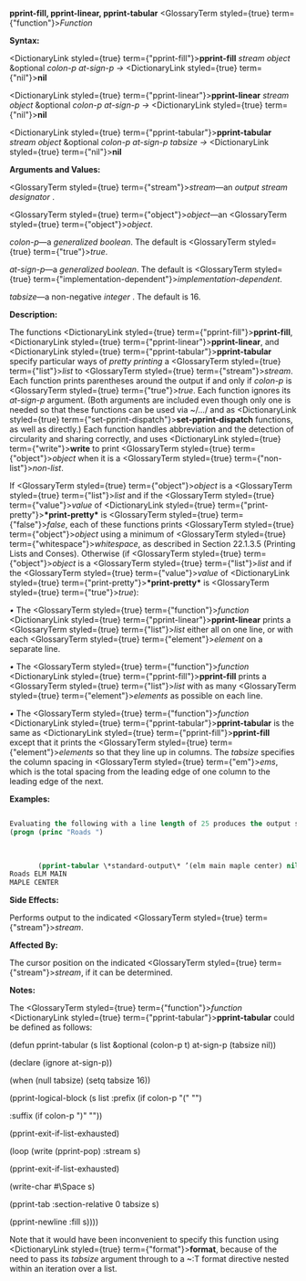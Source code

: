 **pprint-fill, pprint-linear, pprint-tabular** <GlossaryTerm styled={true} term={"function"}><i>Function</i></GlossaryTerm> 



**Syntax:** 



<DictionaryLink styled={true} term={"pprint-fill"}><b>pprint-fill</b></DictionaryLink> *stream object* &amp;optional *colon-p at-sign-p →* <DictionaryLink styled={true} term={"nil"}><b>nil</b></DictionaryLink> 



<DictionaryLink styled={true} term={"pprint-linear"}><b>pprint-linear</b></DictionaryLink> *stream object* &amp;optional *colon-p at-sign-p →* <DictionaryLink styled={true} term={"nil"}><b>nil</b></DictionaryLink> 



<DictionaryLink styled={true} term={"pprint-tabular"}><b>pprint-tabular</b></DictionaryLink> *stream object* &amp;optional *colon-p at-sign-p tabsize →* <DictionaryLink styled={true} term={"nil"}><b>nil</b></DictionaryLink> 



**Arguments and Values:** 



<GlossaryTerm styled={true} term={"stream"}><i>stream</i></GlossaryTerm>—an *output stream designator* . 



<GlossaryTerm styled={true} term={"object"}><i>object</i></GlossaryTerm>—an <GlossaryTerm styled={true} term={"object"}><i>object</i></GlossaryTerm>. 



*colon-p*—a *generalized boolean*. The default is <GlossaryTerm styled={true} term={"true"}><i>true</i></GlossaryTerm>. 



*at-sign-p*—a *generalized boolean*. The default is <GlossaryTerm styled={true} term={"implementation-dependent"}><i>implementation-dependent</i></GlossaryTerm>. 



*tabsize*—a non-negative *integer* . The default is 16. 



**Description:** 



The functions <DictionaryLink styled={true} term={"pprint-fill"}><b>pprint-fill</b></DictionaryLink>, <DictionaryLink styled={true} term={"pprint-linear"}><b>pprint-linear</b></DictionaryLink>, and <DictionaryLink styled={true} term={"pprint-tabular"}><b>pprint-tabular</b></DictionaryLink> specify particular ways of *pretty printing* a <GlossaryTerm styled={true} term={"list"}><i>list</i></GlossaryTerm> to <GlossaryTerm styled={true} term={"stream"}><i>stream</i></GlossaryTerm>. Each function prints parentheses around the output if and only if *colon-p* is <GlossaryTerm styled={true} term={"true"}><i>true</i></GlossaryTerm>. Each function ignores its *at-sign-p* argument. (Both arguments are included even though only one is needed so that these functions can be used via &#126;/.../ and as <DictionaryLink styled={true} term={"set-pprint-dispatch"}><b>set-pprint-dispatch</b></DictionaryLink> functions, as well as directly.) Each function handles abbreviation and the detection of circularity and sharing correctly, and uses <DictionaryLink styled={true} term={"write"}><b>write</b></DictionaryLink> to print <GlossaryTerm styled={true} term={"object"}><i>object</i></GlossaryTerm> when it is a <GlossaryTerm styled={true} term={"non-list"}><i>non-list</i></GlossaryTerm>. 



If <GlossaryTerm styled={true} term={"object"}><i>object</i></GlossaryTerm> is a <GlossaryTerm styled={true} term={"list"}><i>list</i></GlossaryTerm> and if the <GlossaryTerm styled={true} term={"value"}><i>value</i></GlossaryTerm> of <DictionaryLink styled={true} term={"print-pretty"}><b>\*print-pretty\*</b></DictionaryLink> is <GlossaryTerm styled={true} term={"false"}><i>false</i></GlossaryTerm>, each of these functions prints <GlossaryTerm styled={true} term={"object"}><i>object</i></GlossaryTerm> using a minimum of <GlossaryTerm styled={true} term={"whitespace"}><i>whitespace</i></GlossaryTerm>, as described in Section 22.1.3.5 (Printing Lists and Conses). Otherwise (if <GlossaryTerm styled={true} term={"object"}><i>object</i></GlossaryTerm> is a <GlossaryTerm styled={true} term={"list"}><i>list</i></GlossaryTerm> and if the <GlossaryTerm styled={true} term={"value"}><i>value</i></GlossaryTerm> of <DictionaryLink styled={true} term={"print-pretty"}><b>\*print-pretty\*</b></DictionaryLink> is <GlossaryTerm styled={true} term={"true"}><i>true</i></GlossaryTerm>): 



*•* The <GlossaryTerm styled={true} term={"function"}><i>function</i></GlossaryTerm> <DictionaryLink styled={true} term={"pprint-linear"}><b>pprint-linear</b></DictionaryLink> prints a <GlossaryTerm styled={true} term={"list"}><i>list</i></GlossaryTerm> either all on one line, or with each <GlossaryTerm styled={true} term={"element"}><i>element</i></GlossaryTerm> on a separate line. 



*•* The <GlossaryTerm styled={true} term={"function"}><i>function</i></GlossaryTerm> <DictionaryLink styled={true} term={"pprint-fill"}><b>pprint-fill</b></DictionaryLink> prints a <GlossaryTerm styled={true} term={"list"}><i>list</i></GlossaryTerm> with as many <GlossaryTerm styled={true} term={"element"}><i>elements</i></GlossaryTerm> as possible on each line. 



*•* The <GlossaryTerm styled={true} term={"function"}><i>function</i></GlossaryTerm> <DictionaryLink styled={true} term={"pprint-tabular"}><b>pprint-tabular</b></DictionaryLink> is the same as <DictionaryLink styled={true} term={"pprint-fill"}><b>pprint-fill</b></DictionaryLink> except that it prints the <GlossaryTerm styled={true} term={"element"}><i>elements</i></GlossaryTerm> so that they line up in columns. The *tabsize* specifies the column spacing in <GlossaryTerm styled={true} term={"em"}><i>ems</i></GlossaryTerm>, which is the total spacing from the leading edge of one column to the leading edge of the next. 



**Examples:**
```lisp

Evaluating the following with a line length of 25 produces the output shown. 
(progn (princ "Roads ") 

       
       
       (pprint-tabular \*standard-output\* ’(elm main maple center) nil nil 8)) 
Roads ELM MAIN 
MAPLE CENTER 

```
**Side Effects:** 



Performs output to the indicated <GlossaryTerm styled={true} term={"stream"}><i>stream</i></GlossaryTerm>. 



**Affected By:** 



The cursor position on the indicated <GlossaryTerm styled={true} term={"stream"}><i>stream</i></GlossaryTerm>, if it can be determined. 



**Notes:** 



The <GlossaryTerm styled={true} term={"function"}><i>function</i></GlossaryTerm> <DictionaryLink styled={true} term={"pprint-tabular"}><b>pprint-tabular</b></DictionaryLink> could be defined as follows: 



(defun pprint-tabular (s list &amp;optional (colon-p t) at-sign-p (tabsize nil)) 



(declare (ignore at-sign-p)) 



(when (null tabsize) (setq tabsize 16)) 



(pprint-logical-block (s list :prefix (if colon-p "(" "") 



:suffix (if colon-p ")" "")) 



(pprint-exit-if-list-exhausted) 



(loop (write (pprint-pop) :stream s) 



(pprint-exit-if-list-exhausted) 



(write-char #\Space s) 



(pprint-tab :section-relative 0 tabsize s) 



(pprint-newline :fill s)))) 



Note that it would have been inconvenient to specify this function using <DictionaryLink styled={true} term={"format"}><b>format</b></DictionaryLink>, because of the need to pass its *tabsize* argument through to a &#126;:T format directive nested within an iteration over a list. 



